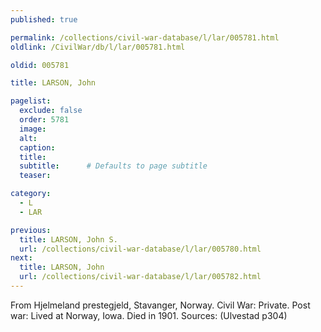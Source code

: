 ```yaml
---
published: true

permalink: /collections/civil-war-database/l/lar/005781.html
oldlink: /CivilWar/db/l/lar/005781.html

oldid: 005781

title: LARSON, John

pagelist:
  exclude: false
  order: 5781
  image: 
  alt:
  caption:
  title:
  subtitle:      # Defaults to page subtitle
  teaser:

category: 
  - L 
  - LAR

previous:
  title: LARSON, John S.
  url: /collections/civil-war-database/l/lar/005780.html  
next:
  title: LARSON, John
  url: /collections/civil-war-database/l/lar/005782.html   
---
```

From Hjelmeland prestegjeld, Stavanger, Norway. Civil War: Private. Post war: Lived at Norway, Iowa. Died in 1901. Sources: (Ulvestad p304)